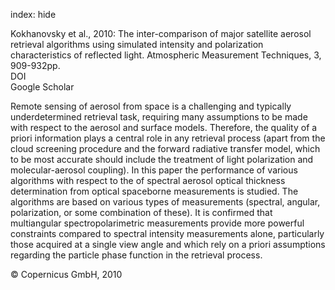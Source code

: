 index: hide

<div class="Citation">

  <div class="Citation-body">
    <div class="Citation-text">Kokhanovsky et al., 2010: The inter-comparison of major satellite aerosol retrieval algorithms using simulated intensity and polarization characteristics of reflected light. <span class="Article-journal">Atmospheric Measurement Techniques, </span><span class="Article-volume">3, </span>909-932pp.</div>
    <div class="Citation-links">
      <div class="CitationLink" data-href="https://doi.org/10.5194/amt-3-909-2010">
        <div class="CitationLink-icon CitationLink-Doi"></div>
        <div class="CitationLink-text">DOI</div>
      </div>
      <div class="CitationLink" data-href="https://scholar.google.com/scholar?q=10.5194/amt-3-909-2010">
        <div class="CitationLink-icon CitationLink-Scholar"></div>
        <div class="CitationLink-text">Google Scholar</div>
      </div>
    </div>
  </div>
</div>

Remote sensing of aerosol from space is a challenging and typically underdetermined retrieval task, requiring many assumptions to be made with respect to the aerosol and surface models. Therefore, the quality of a priori information plays a central role in any retrieval process (apart from the cloud screening procedure and the forward radiative transfer model, which to be most accurate should include the treatment of light polarization and molecular-aerosol coupling). In this paper the performance of various algorithms with respect to the of spectral aerosol optical thickness determination from optical spaceborne measurements is studied. The algorithms are based on various types of measurements (spectral, angular, polarization, or some combination of these). It is confirmed that multiangular spectropolarimetric measurements provide more powerful constraints compared to spectral intensity measurements alone, particularly those acquired at a single view angle and which rely on a priori assumptions regarding the particle phase function in the retrieval process.

<div class="Citation-copy">
&copy; Copernicus GmbH, 2010
</div>